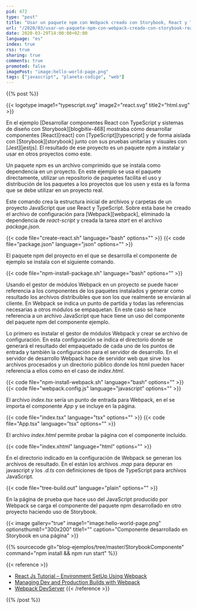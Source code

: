 ```yaml
---
pid: 472
type: "post"
title: "Usar un paquete npm con Webpack creado con Storybook, React y TypeScript"
url: "/2020/03/usar-un-paquete-npm-con-webpack-creado-con-storybook-react-y-typescript/"
date: 2020-03-29T14:00:00+02:00
language: "es"
index: true
rss: true
sharing: true
comments: true
promoted: false
imagePost: "image:hello-world-page.png"
tags: ["javascript", "planeta-codigo", "web"]
---
```


{{% post %}}

{{< logotype image1="typescript.svg" image2="react.svg" title2="html.svg" >}}

En el ejemplo [Desarrollar componentes React con TypeScript y sistemas de diseño con Storybook][blogbitix-468] mostraba cómo desarrollar componentes [React][react] con [TypeScript][typescript] y de forma aislada con [Storybook][storybook] junto con sus pruebas unitarias y visuales con [Jest][jestjs]. El resultado de ese proyecto es un paquete npm a instalar y usar en otros proyectos como este.

Un paquete npm es un archivo comprimido que se instala como dependencia en un proyecto. En este ejemplo se usa el paquete directamente, utilizar un repositorio de paquetes facilita el uso y distribución de los paquetes a los proyectos que los usen y esta es la forma que se debe utilizar en un proyecto real.

Este comando crea la estructura inicial de archivos y carpetas de un proyecto JavaScript que use React y TypeScript. Sobre esta base he creado el archivo de configuración para [Webpack][webpack], eliminado la dependencia de _react-script_ y creada la tarea _start_ en el archivo _package.json_.

{{< code file="create-react.sh" language="bash" options="" >}}
{{< code file="package.json" language="json" options="" >}}

El paquete npm del proyecto en el que se desarrolla el componente de ejemplo se instala con el siguiente comando.

{{< code file="npm-install-package.sh" language="bash" options="" >}}

Usando el gestor de módulos Webpack en un proyecto se puede hacer referencia a los componentes de los paquetes instalados y generar como resultado los archivos distribuibles que son los que realmente se enviarán al cliente. En Webpack se indica un punto de partida y todas las referencias necesarias a otros módulos se empaquetan. En este caso se hace referencia a un archivo JavaScript que hace tiene un uso del componente del paquete npm del componente ejemplo.

Lo primero es instalar el gestor de módulos Webpack y crear se archivo de configuración. En esta configuración se indica el directorio donde se generará el resultado del empaquetado de cada uno de los puntos de entrada y también la configuración para el servidor de desarrollo. En el servidor de desarrollo Webpack hace de servidor web que sirve los archivos procesados y un directorio público donde los html pueden hacer referencia a ellos como en el caso de _index.html_.

{{< code file="npm-install-webpack.sh" language="bash" options="" >}}
{{< code file="webpack.config.js" language="javascript" options="" >}}

El archivo _index.tsx_ sería un punto de entrada para Webpack, en el se importa el componente _App_ y se incluye en la página.

{{< code file="index.tsx" language="tsx" options="" >}}
{{< code file="App.tsx" language="tsx" options="" >}}

El archivo _index.html_ permite probar la página con el componente incluído.

{{< code file="index.xhtml" language="html" options="" >}}

En el directorio indicado en la configuración de Webpack se generan los archivos de resultado. En el están los archivos _.map_ para depurar en javascript y los _.d.ts_ con definiciones de tipos de TypeScript para archivos JavaScript.

{{< code file="tree-build.out" language="plain" options="" >}}

En la página de prueba que hace uso del JavaScript producido por Webpack se carga el componente del paquete npm desarrollado en otro proyecto haciendo uso de Storybook.

{{< image
    gallery="true"
    image1="image:hello-world-page.png" optionsthumb1="300x200" title1=""
    caption="Componente desarrollado en Storybook en una página" >}}

{{% sourcecode git="blog-ejemplos/tree/master/StorybookComponente" command="npm install && npm run start" %}}

{{< reference >}}
* [React Js Tutorial – Environment SetUp Using Webpack](https://watchdown.com/react-js-environment-setup-using-webpack/)
* [Managing Dev and Production Builds with Webpack](https://atendesigngroup.com/blog/managing-dev-and-production-builds-webpack)
* [Webpack DevServer](https://webpack.js.org/configuration/dev-server/)
{{< /reference >}}

{{% /post %}}
